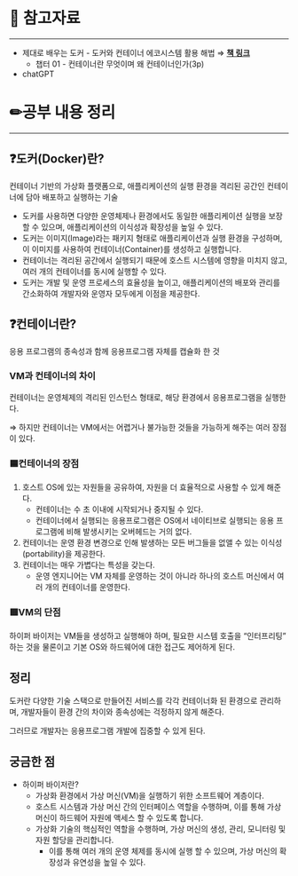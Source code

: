 # 🔗 참고자료

---

- 제대로 배우는 도커 - 도커와 컨테이너 에코시스템 활용 해법 ⇒ [**책 링크**](https://product.kyobobook.co.kr/detail/S000001890811)
    - 챕터 01 - 컨테이너란 무엇이며 왜 컨테이너인가(3p)
- chatGPT

# ✏공부 내용 정리

---

## ❓도커(Docker)란?

컨테이너 기반의 가상화 플랫폼으로, 애플리케이션의 실행 환경을 격리된 공간인 컨테이너에 담아 배포하고 실행하는 기술

- 도커를 사용하면 다양한 운영체제나 환경에서도 동일한 애플리케이션 실행을 보장할 수 있으며,
  애플리케이션의 이식성과 확장성을 높일 수 있다.
- 도커는 이미지(Image)라는 패키지 형태로 애플리케이션과 실행 환경을 구성하며, 이 이미지를 사용하여 컨테이너(Container)를 생성하고 실행합니다.
- 컨테이너는 격리된 공간에서 실행되기 때문에 호스트 시스템에 영향을 미치지 않고, 여러 개의 컨테이너를 동시에 실행할 수 있다.
- 도커는 개발 및 운영 프로세스의 효율성을 높이고, 애플리케이션의 배포와 관리를 간소화하여 개발자와 운영자 모두에게 이점을 제공한다.

## ❓컨테이너란?

응용 프로그램의 종속성과 함께 응용프로그램 자체를 캡슐화 한 것

### VM과 컨테이너의 차이

컨테이너는 운영체제의 격리된 인스턴스 형태로, 해당 환경에서 응용프로그램을 실행한다.

⇒ 하지만 컨테이너는 VM에서는 어렵거나 불가능한 것들을 가능하게 해주는 여러 장점이 있다.

### 🟦컨테이너의 장점

1. 호스트 OS에 있는 자원들을 공유하여, 자원을 더 효율적으로 사용할 수 있게 해준다.
    - 컨테이너는 수 초 이내에 시작되거나 중지될 수 있다.
    - 컨테이너에서 실행되는 응용프로그램은 OS에서 네이티브로 실행되는 응용 프로그램에 비해 발생시키는 오버헤드는 거의 없다.
2. 컨테이너는 운영 환경 변경으로 인해 발생하는 모든 버그들을 없앨 수 있는 이식성(portability)을 제공한다.
3. 컨테이너는 매우 가볍다는 특성을 갖는다.
    - 운영 엔지니어는 VM 자체를 운영하는 것이 아니라 하나의 호스트 머신에서 여러 개의 컨테이너를 운영한다.

### 🟥VM의 단점

하이퍼 바이저는 VM들을 생성하고 실행해야 하며, 필요한 시스템 호출을 “인터프리팅” 하는 것을 물론이고 기본 OS와 하드웨어에 대한 접근도 제어하게 된다.

## 정리

도커란 다양한 기술 스택으로 만들어진 서비스를 각각 컨테이너화 된 환경으로 관리하며, 개발자들이 환경 간의 차이와 종속성에는 걱정하지 않게 해준다.

그러므로 개발자는 응용프로그램 개발에 집중할 수 있게 된다.

## 궁금한 점

- 하이퍼 바이저란?
    - 가상화 환경에서 가상 머신(VM)을 실행하기 위한 소프트웨어 계층이다.
    - 호스트 시스템과 가상 머신 간의 인터페이스 역할을 수행하며, 이를 통해 가상 머신이 하드웨어 자원에 액세스 할 수 있도록 합니다.
    - 가상화 기술의 핵심적인 역할을 수행하며, 가상 머신의 생성, 관리, 모니터링 및 자원 할당을 관리합니다.
        - 이를 통해 여러 개의 운영 체제를 동시에 실행 할 수 있으며, 가상 머신의 확장성과 유연성을 높일 수 있다.